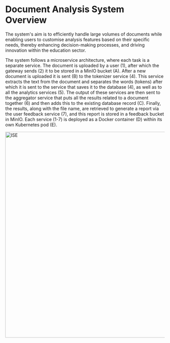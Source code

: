 # Document Analysis System Overview

The system's aim is to efficiently handle large volumes of documents while enabling users to customise analysis features based on their specific needs, thereby enhancing decision-making processes, and driving innovation within the education sector. 

The system follows a microservice architecture, where each task is a separate service. The document is uploaded by a user (1), after which the gateway sends (2) it to be stored in a MinIO bucket (A). After a new document is uploaded it is sent (B) to the tokenizer service (4). This service extracts the text from the document and separates the words (tokens) after which it is sent to the service that saves it to the database (4), as well as to all the analytics services (5). The output of these services are then sent to the aggregator service that puts all the results related to a document together (6) and then adds this to the existing database record (C). Finally, the results, along with the file name, are retrieved to generate a report via the user feedback service (7), and this report is stored in a feedback bucket in MinIO. Each service (1-7) is deployed as a Docker container (D) within its own Kubernetes pod (E).

<img width="650" alt="ISE" src="https://github.com/user-attachments/assets/87f20756-749e-4879-8470-8a933f743061">

